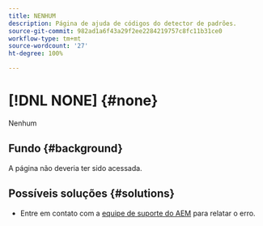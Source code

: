 ```yaml
---
title: NENHUM
description: Página de ajuda de códigos do detector de padrões.
source-git-commit: 982ad1a6f43a29f2ee2284219757c8fc11b31ce0
workflow-type: tm+mt
source-wordcount: '27'
ht-degree: 100%

---
```



# [!DNL NONE] {#none}

Nenhum

## Fundo {#background}

A página não deveria ter sido acessada.

## Possíveis soluções {#solutions}

* Entre em contato com a [equipe de suporte do AEM](https://helpx.adobe.com/br/enterprise/using/support-for-experience-cloud.html) para relatar o erro.
